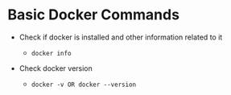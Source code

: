# Basic Docker Commands

- Check if docker is installed and other information related to it

  - `docker info`

- Check docker version

  - `docker -v OR docker --version`
